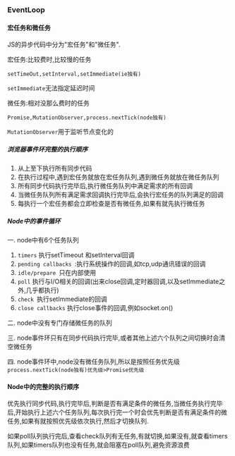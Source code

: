 ### EventLoop

#### 宏任务和微任务

JS的异步代码中分为"宏任务"和"微任务".

宏任务:比较费时,比较慢的任务

`setTimeOut,setInterval,setImmediate(ie独有)`

`setImmediate`无法指定延迟时间

微任务:相对没那么费时的任务

`Promise,MutationObserver,process.nextTick(node独有)`

`MutationObserver`用于监听节点变化的

##### 浏览器事件环完整的执行顺序

1. 从上至下执行所有同步代码
2. 在执行过程中,遇到宏任务就放在宏任务队列,遇到微任务就放在微任务队列
3. 所有同步代码执行完毕后,执行微任务队列中满足需求的所有回调
4. 当微任务队列所有满足需求回调执行完毕后,会执行宏任务的队列满足的回调
5. 每执行一个宏任务都会立即检查是否有微任务,如果有就先执行微任务

##### Node中的事件循环

一. node中有6个任务队列

1. `timers` 执行setTimeout 和setInterval回调
2. `pending callbacks `:执行系统操作的回调,如tcp,udp通讯错误的回调
3. `idle/prepare `只在内部使用
4. `poll` 执行与I/O相关的回调(出来close回调,定时器回调,以及setImmediate之外,几乎都执行)
5. `check `执行setImmediate的回调
6. `close callbacks` 执行close事件的回调,例如socket.on()

二. node中没有专门存储微任务的队列

三. node事件环只有在同步代码执行完毕,或者其他上述六个队列之间切换时会清空微任务

四. node事件环中,node没有微任务队列,所以是按照任务优先级`process.nextTick(node独有)优先级>Promise优先级`

#### Node中的完整的执行顺序

优先执行同步代码,执行完毕后,判断是否有满足条件的微任务,当微任务执行完毕后,开始执行上述六个任务队列,每次执行完一个时会优先判断是否有满足条件的微任务,如果有就按照优先级依次执行,然后才切换队列.

如果poll队列执行完后,查看check队列有无任务,有就切换,如果没有,就查看timers队列,如果timers队列也没有任务,就会阻塞在poll队列,避免资源浪费